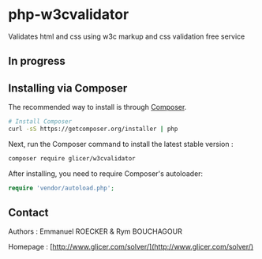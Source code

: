 # php-w3cvalidator
Validates html and css using w3c markup and css validation free service

## In progress

## Installing via Composer

The recommended way to install is through
[Composer](http://getcomposer.org).

```bash
# Install Composer
curl -sS https://getcomposer.org/installer | php
```

Next, run the Composer command to install the latest stable version :

```bash
composer require glicer/w3cvalidator
```

After installing, you need to require Composer's autoloader:

```php
require 'vendor/autoload.php';
```

## Contact

Authors : Emmanuel ROECKER & Rym BOUCHAGOUR

Homepage : [http://www.glicer.com/solver/](http://www.glicer.com/solver/)
